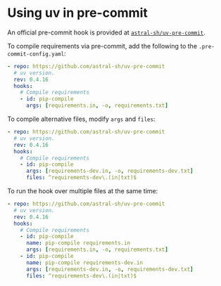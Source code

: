 # Using uv in pre-commit

An official pre-commit hook is provided at
[`astral-sh/uv-pre-commit`](https://github.com/astral-sh/uv-pre-commit).

To compile requirements via pre-commit, add the following to the `.pre-commit-config.yaml`:

```yaml title=".pre-commit-config.yaml"
- repo: https://github.com/astral-sh/uv-pre-commit
  # uv version.
  rev: 0.4.16
  hooks:
    # Compile requirements
    - id: pip-compile
      args: [requirements.in, -o, requirements.txt]
```

To compile alternative files, modify `args` and `files`:

```yaml title=".pre-commit-config.yaml"
- repo: https://github.com/astral-sh/uv-pre-commit
  # uv version.
  rev: 0.4.16
  hooks:
    # Compile requirements
    - id: pip-compile
      args: [requirements-dev.in, -o, requirements-dev.txt]
      files: ^requirements-dev\.(in|txt)$
```

To run the hook over multiple files at the same time:

```yaml title=".pre-commit-config.yaml"
- repo: https://github.com/astral-sh/uv-pre-commit
  # uv version.
  rev: 0.4.16
  hooks:
    # Compile requirements
    - id: pip-compile
      name: pip-compile requirements.in
      args: [requirements.in, -o, requirements.txt]
    - id: pip-compile
      name: pip-compile requirements-dev.in
      args: [requirements-dev.in, -o, requirements-dev.txt]
      files: ^requirements-dev\.(in|txt)$
```
